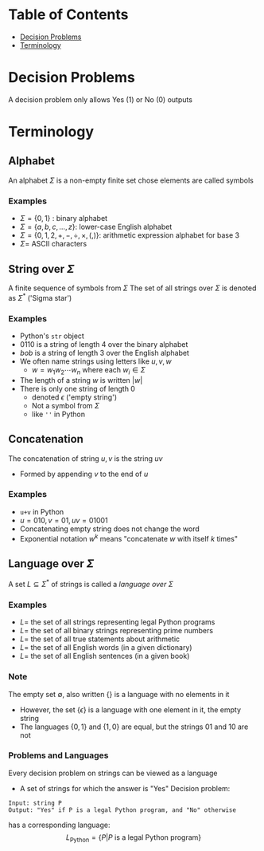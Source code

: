 # Table of Contents
- [Decision Problems](<# Decision Problems>)
- [Terminology](<#Terminology>)


# Decision Problems
A decision problem only allows Yes (1) or No (0) outputs

# Terminology
## Alphabet
An alphabet $\Sigma$ is a non-empty finite set chose elements are called symbols
### Examples
- $\Sigma = \{0,1\}$ : binary alphabet
- $\Sigma = \{a,b,c,\dots,z\}$: lower-case English alphabet
- $\Sigma=\{0,1,2,+,-,\div,\times,(,)\}$: arithmetic expression alphabet for base 3
- $\Sigma=$ ASCII characters
## String over $\Sigma$
A finite sequence of symbols from $\Sigma$
The set of all strings over $\Sigma$ is denoted as $\Sigma^*$ ('Sigma star')
### Examples
- Python's `str` object
- $0110$ is a string of length 4 over the binary alphabet
- $bob$ is a string of length 3 over the English alphabet
- We often name strings using letters like $u,v,w$ 
	- $w=w_1w_2\cdots w_n$ where each $w_i\in\Sigma$
- The length of a string $w$ is written $|w|$
- There is only one string of length 0
	- denoted $\epsilon$ ('empty string')
	- Not a symbol from $\Sigma$
	- like `''` in Python
## Concatenation
The concatenation of string $u,v$ is the string $uv$
- Formed by appending $v$ to the end of $u$
### Examples
- `u+v` in Python
- $u=010,v=01,uv=01001$
- Concatenating empty string does not change the word
- Exponential notation $w^k$ means "concatenate $w$ with itself $k$ times"
## Language over $\Sigma$
A set $L\subseteq \Sigma^*$ of strings is called a *language over $\Sigma$*
### Examples
- $L=$ the set of all strings representing legal Python programs
- $L=$ the set of all binary strings representing prime numbers
- $L=$ the set of all true statements about arithmetic
- $L=$ the set of all English words (in a given dictionary)
- $L=$ the set of all English sentences (in a given book)
### Note
The empty set $\emptyset$, also written {} is a language with no elements in it
- However, the set $\{\epsilon\}$ is a language with one element in it, the empty string
- The languages $\{0,1\}$ and $\{1,0\}$ are equal, but the strings $01$ and $10$ are not
### Problems and Languages
Every decision problem on strings can be viewed as a language
- A set of strings for which the answer is "Yes"
Decision problem:
```
Input: string P
Output: "Yes" if P is a legal Python program, and "No" otherwise
```
has a corresponding language:
$$L_{\text{Python}}=\{P|P\text{ is a legal Python program}\}$$

